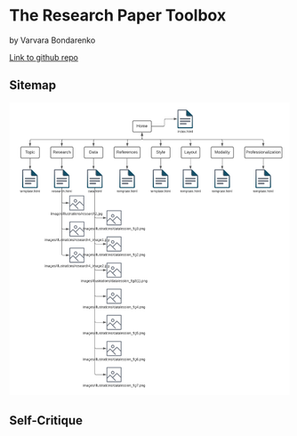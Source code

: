 # The Research Paper Toolbox
by Varvara Bondarenko

[Link to github repo](https://github.com/udig-v/com421-project.git) 

## Sitemap
![Sitemap](./images/illustrations/Sitemap.png)

## Self-Critique